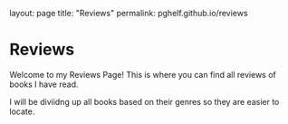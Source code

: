 layout: page 
title: "Reviews" 
permalink: pghelf.github.io/reviews 

<!DOCTYPE html> 
<html> 
  <head> 
  <title> Reviews </title>
    </head>

  <body> 
  <h1> Reviews </h1>
    <p> Welcome to my Reviews Page! This is where you can find all reviews of books I have read. </p>
    <p> I will be diviidng up all books based on their genres so they are easier to locate. </p>
  </body>
</html>
